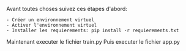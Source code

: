 Avant toutes choses suivez ces étapes d'abord:

	- Créer un environnement virtuel
	- Activer l'environnement virtuel
	- Installer les requierements: pip install -r requierements.txt

Maintenant executer le fichier train.py
Puis executer le fichier app.py
